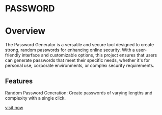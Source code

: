# PASSWORD
<h1>Overview</h1>
<p>The Password Generator is a versatile and secure tool designed to create strong, random passwords for enhancing online security. With a user-friendly interface and customizable options, this project ensures that users can generate passwords that meet their specific needs, whether it's for personal use, corporate environments, or complex security requirements.</p>
<h2>Features</h2>
<p>Random Password Generation: Create passwords of varying lengths and complexity with a single click.</p>
<a href="https://pass-wordgenrator.netlify.app/">visit now</a>
